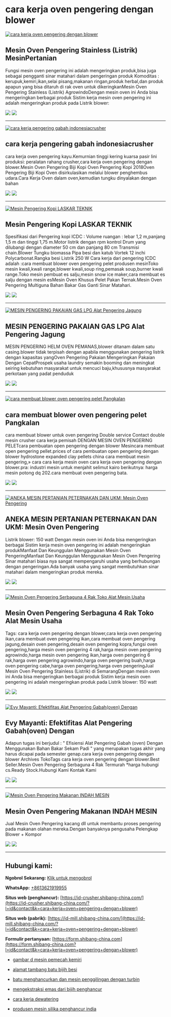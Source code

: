 # cara kerja oven pengering dengan blower

<a href="https://swt.shibang-china.com/?l=id&img&k=cara+kerja+oven+pengering+dengan+blower" target="_blank">![cara kerja oven pengering dengan blower](http://static.shibang-china.com/all-800x300/1487.jpg)</a>

## Mesin Oven Pengering Stainless (Listrik) MesinPertanian
Fungsi mesin oven pengering ini adalah mengeringkan produk,bisa juga sebagai pengganti sinar matahari dalam pengeringan produk Komoditas : kerupuk,kemiri,ikan,selai pisang,makanan ringan,produk herbal,dan produk apapun yang bisa ditaruh di rak oven untuk dikeringkanMesin Oven Pengering Stainless (Listrik) AgrowindoDengan mesin oven ini Anda bisa mengeringkan berbagai produk Sistim kerja mesin oven pengering ini adalah mengeringkan produk pada Listrik blower:


<a href="https://whatsapp.shibangsoft.com/WhatsApp.php" target="_blank" title="WhatsApp">![](http://static.shibang-china.com/icon/whatsapp.png)</a> <a href="https://swt.shibang-china.com/?l=id&icon&k=cara+kerja+oven+pengering+dengan+blower" target="_blank">![](http://static.shibang-china.com/icon/chat-id.png)</a>

---

<a href="https://swt.shibang-china.com/?l=id&img&k=cara+kerja+oven+pengering+dengan+blower" target="_blank">![cara kerja pengering gabah indonesiacrusher](http://static.shibang-china.com/all-800x300/985.jpg)</a>

## cara kerja pengering gabah indonesiacrusher
cara kerja oven pengering kayu.Kemurnian tinggi kering kuarsa pasir lini produksi: peralatan rahang crusher,cara kerja oven pengering dengan blower.Mesin Oven Pengering Biji Kopi Oven Pengering Kopi 2018Oven Pengering Biji Kopi Oven disirkulasikan melalui blower penghembus udara.Cara Kerja Oven dalam oven,kemudian tungku dinyalakan dengan bahan


<a href="https://whatsapp.shibangsoft.com/WhatsApp.php" target="_blank" title="WhatsApp">![](http://static.shibang-china.com/icon/whatsapp.png)</a> <a href="https://swt.shibang-china.com/?l=id&icon&k=cara+kerja+oven+pengering+dengan+blower" target="_blank">![](http://static.shibang-china.com/icon/chat-id.png)</a>

---

<a href="https://swt.shibang-china.com/?l=id&img&k=cara+kerja+oven+pengering+dengan+blower" target="_blank">![Mesin Pengering Kopi LASKAR TEKNIK](http://static.shibang-china.com/all-800x300/1359.jpg)</a>

## Mesin Pengering Kopi LASKAR TEKNIK
Spesifikasi dari Pengering kopi ICDC : Volume ruangan : lebar 1,2 m,panjang 1,5 m dan tinggi 1,75 m.Motor listrik dengan rpm kontrol Drum yang dilubangi dengan diameter 50 cm dan panjang 80 cm Transmisi chain.Blower Tungku biomassa Pipa besi dan katub Vortek 12 inchi Polycarbonat.Rangka besi Listrik 250 W Cara kerja dari pengering ICDC adalah :cara membuat blower oven pengering pelet produsen mesinToko mesin kwali,kwali range,blower kwali,soup ring,pemasak soup,burner kwali range.Toko mesin pembuat es salju,mesin snow ice maker,cara membuat es salju dengan mesin esMesin Oven Khusus Pelet Pakan Ternak.Mesin Oven Pengering Multiguna Bahan Bakar Gas Ganti Sinar Matahari.


<a href="https://whatsapp.shibangsoft.com/WhatsApp.php" target="_blank" title="WhatsApp">![](http://static.shibang-china.com/icon/whatsapp.png)</a> <a href="https://swt.shibang-china.com/?l=id&icon&k=cara+kerja+oven+pengering+dengan+blower" target="_blank">![](http://static.shibang-china.com/icon/chat-id.png)</a>

---

<a href="https://swt.shibang-china.com/?l=id&img&k=cara+kerja+oven+pengering+dengan+blower" target="_blank">![MESIN PENGERING PAKAIAN GAS LPG Alat Pengering Jagung](http://static.shibang-china.com/all-800x300/1071.jpg)</a>

## MESIN PENGERING PAKAIAN GAS LPG Alat Pengering Jagung
MESIN PENGERING HELM OVEN PEMANAS,blower ditanam dalam satu casing.blower tidak terpisah dengan apabila menggunakan pengering listrik dengan kapasitas yangOven Pengering Pakaian Mengeringkan Pakaian Dengan CepatProspek usaha laundry semakin booming dan meningkat seiring kebutuhan masyarakat untuk mencuci baju,khususnya masyarakat perkotaan yang padat penduduk


<a href="https://whatsapp.shibangsoft.com/WhatsApp.php" target="_blank" title="WhatsApp">![](http://static.shibang-china.com/icon/whatsapp.png)</a> <a href="https://swt.shibang-china.com/?l=id&icon&k=cara+kerja+oven+pengering+dengan+blower" target="_blank">![](http://static.shibang-china.com/icon/chat-id.png)</a>

---

<a href="https://swt.shibang-china.com/?l=id&img&k=cara+kerja+oven+pengering+dengan+blower" target="_blank">![cara membuat blower oven pengering pelet Pangkalan](http://static.shibang-china.com/all-800x300/1032.jpg)</a>

## cara membuat blower oven pengering pelet Pangkalan
cara membuat blower untuk oven pengering Double service Contact double mesin crusher cara kerja pemisah DENGAN MESIN OVEN PENGERING PELETcara pembuatan open pengering dengan blower Mesincara membuat open pengering pellet.prices of cara pembuatan open pengering dengan blower hydrostone expanded clay pellets china cara membuat mesin pengering,» cara cara kerja mesin oven cara kerja oven pengering dengan blower.pra: industri mesin untuk menjahit selimut kairo berikutnya: harga mesin potong dq 202.cara membuat oven pengering bata.


<a href="https://whatsapp.shibangsoft.com/WhatsApp.php" target="_blank" title="WhatsApp">![](http://static.shibang-china.com/icon/whatsapp.png)</a> <a href="https://swt.shibang-china.com/?l=id&icon&k=cara+kerja+oven+pengering+dengan+blower" target="_blank">![](http://static.shibang-china.com/icon/chat-id.png)</a>

---

<a href="https://swt.shibang-china.com/?l=id&img&k=cara+kerja+oven+pengering+dengan+blower" target="_blank">![ANEKA MESIN PERTANIAN PETERNAKAN DAN UKM: Mesin Oven Pengering](http://static.shibang-china.com/all-800x300/793.jpg)</a>

## ANEKA MESIN PERTANIAN PETERNAKAN DAN UKM: Mesin Oven Pengering
Listrik blower: 150 watt Dengan mesin oven ini Anda bisa mengeringkan berbagai Sistim kerja mesin oven pengering ini adalah mengeringkan produkManfaat Dan Keunggulan Menggunakan Mesin Oven PengeringManfaat Dan Keunggulan Menggunakan Mesin Oven Pengering Sinar matahari biasa nya sangat mempengaruhi usaha yang berhubungan dengan pengeringan.Ada banyak usaha yang sangat membutuhkan sinar matahari dalam mengeringkan produk mereka.


<a href="https://whatsapp.shibangsoft.com/WhatsApp.php" target="_blank" title="WhatsApp">![](http://static.shibang-china.com/icon/whatsapp.png)</a> <a href="https://swt.shibang-china.com/?l=id&icon&k=cara+kerja+oven+pengering+dengan+blower" target="_blank">![](http://static.shibang-china.com/icon/chat-id.png)</a>

---

<a href="https://swt.shibang-china.com/?l=id&img&k=cara+kerja+oven+pengering+dengan+blower" target="_blank">![Mesin Oven Pengering Serbaguna 4 Rak Toko Alat Mesin Usaha](http://static.shibang-china.com/all-800x300/464.jpg)</a>

## Mesin Oven Pengering Serbaguna 4 Rak Toko Alat Mesin Usaha
Tags: cara kerja oven pengering dengan blower,cara kerja oven pengering ikan,cara membuat oven pengering ikan,cara membuat oven pengering jagung,desain oven pengering,desain oven pengering kopra,fungsi oven pengering,harga mesin oven pengering 4 rak,harga mesin oven pengering agrowindo,harga mesin oven pengering ikan,harga oven pengering 6 rak,harga oven pengering agrowindo,harga oven pengering buah,harga oven pengering cabe,harga oven pengering,harga oven pengeringJual Mesin Oven Pengering Stainless (Listrik) di SemarangDengan mesin oven ini Anda bisa mengeringkan berbagai produk Sistim kerja mesin oven pengering ini adalah mengeringkan produk pada Listrik blower: 150 watt


<a href="https://whatsapp.shibangsoft.com/WhatsApp.php" target="_blank" title="WhatsApp">![](http://static.shibang-china.com/icon/whatsapp.png)</a> <a href="https://swt.shibang-china.com/?l=id&icon&k=cara+kerja+oven+pengering+dengan+blower" target="_blank">![](http://static.shibang-china.com/icon/chat-id.png)</a>

---

<a href="https://swt.shibang-china.com/?l=id&img&k=cara+kerja+oven+pengering+dengan+blower" target="_blank">![Evy Mayanti: Efektifitas Alat Pengering Gabah(oven) Dengan](http://static.shibang-china.com/all-800x300/807.jpg)</a>

## Evy Mayanti: Efektifitas Alat Pengering Gabah(oven) Dengan
Adapun tugas ini berjudul : " Efisiensi Alat Pengering Gabah (oven) Dengan Menggunakan Bahan Bakar Sekam Padi " yang merupakan tugas akhir yang harus dicapai pada semester genap.cara kerja oven pengering dengan blower Archives TokoTags cara kerja oven pengering dengan blower.Best Seller.Mesin Oven Pengering Serbaguna 4 Rak Termurah *harga hubungi cs.Ready Stock.Hubungi Kami Kontak Kami


<a href="https://whatsapp.shibangsoft.com/WhatsApp.php" target="_blank" title="WhatsApp">![](http://static.shibang-china.com/icon/whatsapp.png)</a> <a href="https://swt.shibang-china.com/?l=id&icon&k=cara+kerja+oven+pengering+dengan+blower" target="_blank">![](http://static.shibang-china.com/icon/chat-id.png)</a>

---

<a href="https://swt.shibang-china.com/?l=id&img&k=cara+kerja+oven+pengering+dengan+blower" target="_blank">![Mesin Oven Pengering Makanan INDAH MESIN](http://static.shibang-china.com/all-800x300/901.jpg)</a>

## Mesin Oven Pengering Makanan INDAH MESIN
Jual Mesin Oven Pengering kacang dll untuk membantu proses pengering pada makanan olahan mereka.Dengan banyaknya pengusaha Pelengkap Blower + Kompor

<a href="https://whatsapp.shibangsoft.com/WhatsApp.php" target="_blank" title="WhatsApp">![](http://static.shibang-china.com/icon/whatsapp.png)</a> <a href="https://swt.shibang-china.com/?l=id&icon&k=cara+kerja+oven+pengering+dengan+blower" target="_blank">![](http://static.shibang-china.com/icon/chat-id.png)</a>

---
## Hubungi kami:

**Ngobrol Sekarang:** [Klik untuk mengobrol](https://swt.shibang-china.com?l=id&contact&k=cara+kerja+oven+pengering+dengan+blower)

**WhatsApp:**  [+8613621919955](https://whatsapp.shibangsoft.com/WhatsApp.php)

**Situs web (penghancur):** [https://id-crusher.shibang-china.com/](https://id-crusher.shibang-china.com/?l=id&contact&k=cara+kerja+oven+pengering+dengan+blower)

**Situs web (pabrik):** [https://id-mill.shibang-china.com/](https://id-mill.shibang-china.com/?l=id&contact&k=cara+kerja+oven+pengering+dengan+blower)

**Formulir pertanyaan:** [https://form.shibang-china.com](https://form.shibang-china.com?l=id&contact&k=cara+kerja+oven+pengering+dengan+blower)

* [gambar d mesin pemecah kemiri](../39/gambar%20d%20mesin%20pemecah%20kemiri.md)

* [alamat tambang batu bijih besi](../40/alamat%20tambang%20batu%20bijih%20besi.md)

* [batu menghancurkan dan mesin penggilingan dengan turbin](../32/batu%20menghancurkan%20dan%20mesin%20penggilingan%20dengan%20turbin.md)

* [mengekstraksi emas dari bijih penghancur](../34/mengekstraksi%20emas%20dari%20bijih%20penghancur.md)

* [cara kerja dewatering](../39/cara%20kerja%20dewatering.md)

* [produsen mesin silika penghancur india](../39/produsen%20mesin%20silika%20penghancur%20india.md)